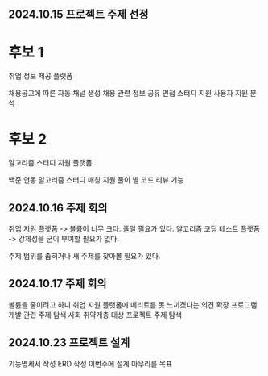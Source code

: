 ## 2024.10.15 프로젝트 주제 선정

# 후보 1

취업 정보 제공 플랫폼

채용공고에 따른 자동 채널 생성
채용 관련 정보 공유
면접 스터디 지원
사용자 지원 분석

# 후보 2

알고리즘 스터디 지원 플랫폼

백준 연동
알고리즘 스터디 매칭 지원
풀이 별 코드 리뷰 기능 

## 2024.10.16 주제 회의
취업 지원 플랫폼 -> 볼륨이 너무 크다. 줄일 필요가 있다.
알고리즘 코딩 테스트 플랫폼 -> 강제성을 굳이 부여할 필요가 없다.

주제 범위를 좁히거나 새 주제를 찾아볼 필요가 있다.

## 2024.10.17 주제 회의
볼륨을 줄이려고 하니 취업 지원 플랫폼에 메리트를 못 느끼겠다는 의견
확장 프로그램 개발 관련 주제 탐색
사회 취약게층 대상 프로젝트 주제 탐색

## 2024.10.23 프로젝트 설계
기능명세서 작성
ERD 작성
이번주에 설계 마무리를 목표
